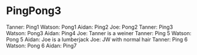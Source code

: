 # PingPong3
Tanner: Ping1
Watson: Pong1
Aidan: Ping2
Joe: Pong2
Tanner: Ping3
Watson: Pong3
Aidan: Ping4
Joe: Tanner is a weiner
Tanner: Ping 5
Watson: Pong 5
Aidan: Joe is a lumberjack
Joe: JW with normal hair
Tanner: Ping 6
Watson: Pong 6
Aidan: Ping7
